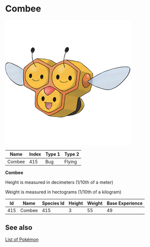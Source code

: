 # Combee


![Combee](images/415.png)

| **Name** | **Index** | **Type 1** | **Type 2** |
|----|----|----|----|
| Combee | 415 | Bug | Flying  |

**Combee** 


Height is measured in decimeters (1/10th of a meter)

Weight is measured in hectograms (1/10th of a kilogram)

| **Id** | **Name** | **Species Id** | **Height** | **Weight** | **Base Experience** |
|--------|----------|----------------|------------|------------|---------------------|
| 415 | Combee | 415 | 3 | 55 | 49 |


## See also

[List of Pokémon](../pokemon.md)
